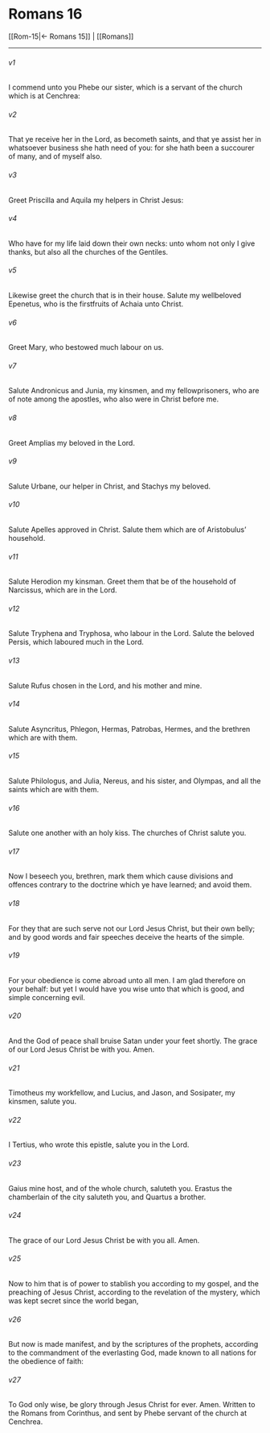 # Romans 16

[[Rom-15|← Romans 15]] | [[Romans]]
***

###### v1
I commend unto you Phebe our sister, which is a servant of the church which is at Cenchrea:
###### v2
That ye receive her in the Lord, as becometh saints, and that ye assist her in whatsoever business she hath need of you: for she hath been a succourer of many, and of myself also.
###### v3
Greet Priscilla and Aquila my helpers in Christ Jesus:
###### v4
Who have for my life laid down their own necks: unto whom not only I give thanks, but also all the churches of the Gentiles.
###### v5
Likewise greet the church that is in their house. Salute my wellbeloved Epenetus, who is the firstfruits of Achaia unto Christ.
###### v6
Greet Mary, who bestowed much labour on us.
###### v7
Salute Andronicus and Junia, my kinsmen, and my fellowprisoners, who are of note among the apostles, who also were in Christ before me.
###### v8
Greet Amplias my beloved in the Lord.
###### v9
Salute Urbane, our helper in Christ, and Stachys my beloved.
###### v10
Salute Apelles approved in Christ. Salute them which are of Aristobulus’ household. 
###### v11
Salute Herodion my kinsman. Greet them that be of the household of Narcissus, which are in the Lord.
###### v12
Salute Tryphena and Tryphosa, who labour in the Lord. Salute the beloved Persis, which laboured much in the Lord.
###### v13
Salute Rufus chosen in the Lord, and his mother and mine.
###### v14
Salute Asyncritus, Phlegon, Hermas, Patrobas, Hermes, and the brethren which are with them.
###### v15
Salute Philologus, and Julia, Nereus, and his sister, and Olympas, and all the saints which are with them.
###### v16
Salute one another with an holy kiss. The churches of Christ salute you.
###### v17
Now I beseech you, brethren, mark them which cause divisions and offences contrary to the doctrine which ye have learned; and avoid them.
###### v18
For they that are such serve not our Lord Jesus Christ, but their own belly; and by good words and fair speeches deceive the hearts of the simple.
###### v19
For your obedience is come abroad unto all men. I am glad therefore on your behalf: but yet I would have you wise unto that which is good, and simple concerning evil.
###### v20
And the God of peace shall bruise Satan under your feet shortly. The grace of our Lord Jesus Christ be with you. Amen.
###### v21
Timotheus my workfellow, and Lucius, and Jason, and Sosipater, my kinsmen, salute you.
###### v22
I Tertius, who wrote this epistle, salute you in the Lord.
###### v23
Gaius mine host, and of the whole church, saluteth you. Erastus the chamberlain of the city saluteth you, and Quartus a brother.
###### v24
The grace of our Lord Jesus Christ be with you all. Amen.
###### v25
Now to him that is of power to stablish you according to my gospel, and the preaching of Jesus Christ, according to the revelation of the mystery, which was kept secret since the world began,
###### v26
But now is made manifest, and by the scriptures of the prophets, according to the commandment of the everlasting God, made known to all nations for the obedience of faith:
###### v27
To God only wise, be glory through Jesus Christ for ever. Amen.  Written to the Romans from Corinthus, and sent by Phebe servant of the church at Cenchrea. 

